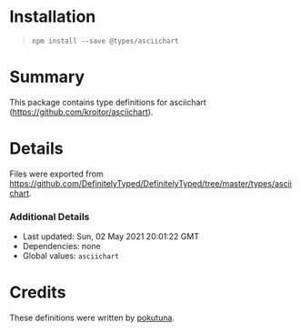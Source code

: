 # Installation
> `npm install --save @types/asciichart`

# Summary
This package contains type definitions for asciichart (https://github.com/kroitor/asciichart).

# Details
Files were exported from https://github.com/DefinitelyTyped/DefinitelyTyped/tree/master/types/asciichart.

### Additional Details
 * Last updated: Sun, 02 May 2021 20:01:22 GMT
 * Dependencies: none
 * Global values: `asciichart`

# Credits
These definitions were written by [pokutuna](https://github.com/pokutuna).
